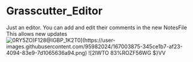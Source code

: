 # Grasscutter_Editor
Just an editor. You can add and edit their comments in the new NotesFile This allows new updates
![0RY5`ZO)F128@IGBP_1K2T0](https://user-images.githubusercontent.com/95982024/167003875-345ce1b7-af23-4094-83e9-7d1065636a94.png)
![2IWTO 8`3%ROZF56WG $}VV](https://user-images.githubusercontent.com/95982024/167003884-b07cd664-dd07-44b2-9513-0c1c3e0fa69f.png)
